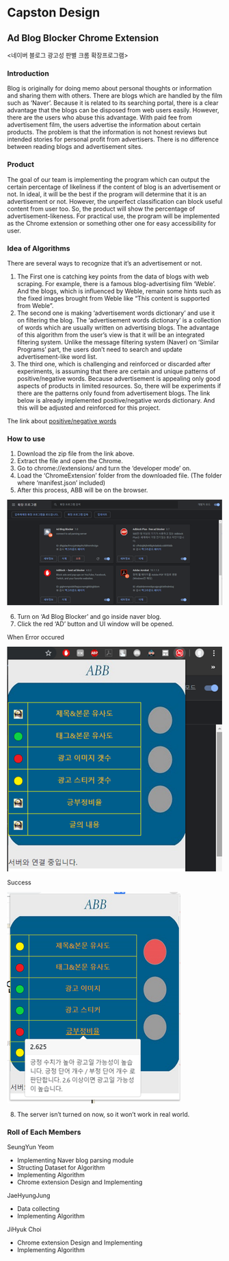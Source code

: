 # Capston Design

## Ad Blog Blocker Chrome Extension 

<네이버 블로그 광고성 판별 크롬 확장프로그램>

### Introduction
Blog is originally for doing memo about personal thoughts or information and sharing them with others. There are blogs which are handled by the film such as ‘Naver’. Because it is related to its searching portal, there is a clear advantage that the blogs can be disposed from web users easily. However, there are the users who abuse this advantage. With paid fee from advertisement film, the users advertise the information about certain products. The problem is that the information is not honest reviews but intended stories for personal profit from advertisers. There is no difference between reading blogs and advertisement sites.


### Product
The goal of our team is implementing the program which can output the certain percentage of likeliness if the content of blog is an advertisement or not. 
In ideal, it will be the best if the program will determine that it is an advertisement or not. However, the unperfect classification can block useful content from user too. So, the product will show the percentage of advertisement-likeness. For practical use, the program will be implemented as the Chrome extension or something other one for easy accessibility for user.


### Idea of Algorithms
There are several ways to recognize that it’s an advertisement or not. 
1. The First one is catching key points from the data of blogs with web scraping. For example, there is a famous blog-advertising film ‘Weble’. And the blogs, which is influenced by Weble, remain some hints such as the fixed images brought from Weble like “This content is supported from Weble”.
2. The second one is making ‘advertisement words dictionary’ and use it on filtering the blog. The ‘advertisement words dictionary’ is a collection of words which are usually written on advertising blogs. The advantage of this algorithm from the user’s view is that it will be an integrated filtering system. Unlike the message filtering system (Naver) on ‘Similar Programs’ part, the users don’t need to search and update advertisement-like word list.
3. The third one, which is challenging and reinforced or discarded after experiments, is assuming that there are certain and unique patterns of positive/negative words. Because advertisement is appealing only good aspects of products in limited resources. So, there will be experiments if there are the patterns only found from advertisement blogs. The link below is already implemented positive/negative words dictionary. And this will be adjusted and reinforced for this project. 

The link about [positive/negative words](http://web.yonsei.ac.kr/dslab/Journal/sentiment%20dictionary.pdf)


### How to use
1. Download the zip file from the link above.
2. Extract the file and open the Chrome.
3. Go to chrome://extensions/ and turn the ‘developer mode’ on.
4. Load the ‘ChromeExtension’ folder from the downloaded file. (The folder where ‘manifest.json’ included)
5. After this process, ABB will be on the browser.

![](02.png)

6. Turn on ‘Ad Blog Blocker’ and go inside naver blog.
7. Click the red ‘AD’ button and UI window will be opened.

When Error occured

![](03.png)

Success

![](01.png)

8. The server isn’t turned on now, so it won’t work in real world.


### Roll of Each Members
SeungYun Yeom 
- Implementing Naver blog parsing module
- Structing Dataset for Algorithm
- Implementing Algorithm
- Chrome extension Design and Implementing


JaeHyungJung
- Data collecting
- Implementing Algorithm


JiHyuk Choi
- Chrome extension Design and Implementing
- Implementing Algorithm
